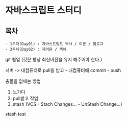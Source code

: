 # 자바스크립트 스터디

## 목차
    - 1주차(Day01) : 자바스트립트 역사 / 이론 / 블로그
    - 2주차(Day02) : 제어문 / 객체

git
협업 (깃은 항상 최신버전을 유지 해주어야 한다.)

서버 -> 내컴퓨터로 pull을 받고 - 내컴퓨터에 commit - push

충돌을 없애는 방법
1. 노가다
2. pull받고 작업
3. stash (VCS - Stach Changes... - UnStash Change...)

stash test